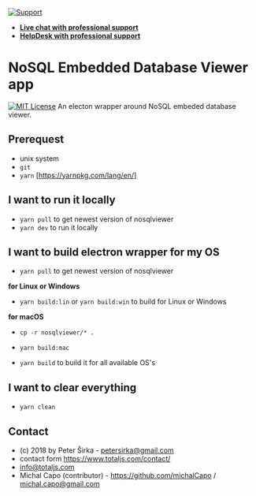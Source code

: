 [![Support](https://www.totaljs.com/img/button-support.png)](https://www.totaljs.com/support/)

- [__Live chat with professional support__](https://messenger.totaljs.com)
- [__HelpDesk with professional support__](https://helpdesk.totaljs.com)

# NoSQL Embedded Database Viewer app

[![MIT License][license-image]][license-url]
An electon wrapper around NoSQL embeded database viewer.

## Prerequest

- unix system
- `git`
- `yarn` [https://yarnpkg.com/lang/en/]

## I want to run it locally

- `yarn pull` to get newest version of nosqlviewer
- `yarn dev` to run it locally

## I want to build electron wrapper for my OS

- `yarn pull` to get newest version of nosqlviewer

__for Linux or Windows__
- `yarn build:lin` or `yarn build:win` to build for Linux or Windows

__for macOS__
- `cp -r nosqlviewer/* .`
- `yarn build:mac`

- `yarn build` to build it for all available OS's

## I want to clear everything

- `yarn clean`

## Contact

- (c) 2018 by Peter Širka - <petersirka@gmail.com>
- contact form <https://www.totaljs.com/contact/>
- <info@totaljs.com>
- Michal Capo (contributor) - <https://github.com/michalCapo> / <michal.capo@gmail.com>

[license-image]: https://img.shields.io/badge/license-MIT-blue.svg?style=flat
[license-url]: license.txt

